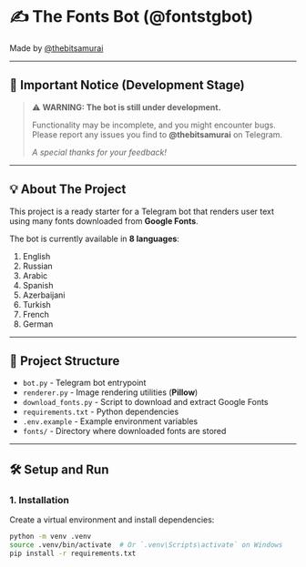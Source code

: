 # ✍️ The Fonts Bot (@fontstgbot)

Made by [@thebitsamurai](https://t.me/thebitsamurai)

---

## 🚨 Important Notice (Development Stage)

> ⚠️ **WARNING: The bot is still under development.**
> 
> Functionality may be incomplete, and you might encounter bugs.
> Please report any issues you find to **@thebitsamurai** on Telegram.
> 
> *A special thanks for your feedback!*

---

## 💡 About The Project

This project is a ready starter for a Telegram bot that renders user text using many fonts downloaded from **Google Fonts**.

The bot is currently available in **8 languages**:
1.  English
2.  Russian
3.  Arabic
4.  Spanish
5.  Azerbaijani
6.  Turkish
7.  French
8.  German

---

## 📂 Project Structure

* `bot.py` - Telegram bot entrypoint
* `renderer.py` - Image rendering utilities (**Pillow**)
* `download_fonts.py` - Script to download and extract Google Fonts
* `requirements.txt` - Python dependencies
* `.env.example` - Example environment variables
* `fonts/` - Directory where downloaded fonts are stored

---

## 🛠️ Setup and Run

### 1. Installation

Create a virtual environment and install dependencies:

```bash
python -m venv .venv
source .venv/bin/activate  # Or `.venv\Scripts\activate` on Windows
pip install -r requirements.txt
